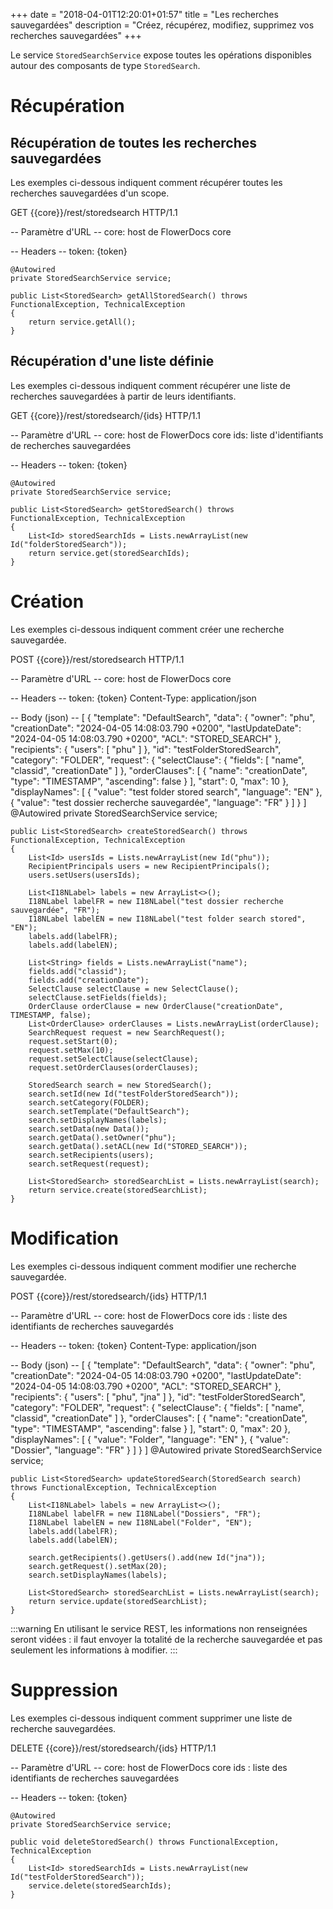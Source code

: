 +++
date = "2018-04-01T12:20:01+01:57"
title = "Les recherches sauvegardées"
description = "Créez, récupérez, modifiez, supprimez vos recherches sauvegardées"
+++

Le service `StoredSearchService` expose toutes les opérations disponibles autour des composants de type `StoredSearch`.

# Récupération

## Récupération de toutes les recherches sauvegardées

Les exemples ci-dessous indiquent comment récupérer toutes les recherches sauvegardées d'un scope.

GET {{core}}/rest/storedsearch HTTP/1.1

-- Paramètre d'URL -- 
core: host de FlowerDocs core

-- Headers -- 
token: {token}

	@Autowired
    private StoredSearchService service;

    public List<StoredSearch> getAllStoredSearch() throws FunctionalException, TechnicalException
    {
        return service.getAll();
    }

## Récupération d'une liste définie

Les exemples ci-dessous indiquent comment récupérer une liste de recherches sauvegardées à partir de leurs identifiants.

GET {{core}}/rest/storedsearch/{ids} HTTP/1.1

-- Paramètre d'URL -- 
core: host de FlowerDocs core
ids: liste d'identifiants de recherches sauvegardées

-- Headers -- 
token: {token}

	@Autowired
    private StoredSearchService service;

    public List<StoredSearch> getStoredSearch() throws FunctionalException, TechnicalException
    {
        List<Id> storedSearchIds = Lists.newArrayList(new Id("folderStoredSearch"));
        return service.get(storedSearchIds);
    }

# Création

Les exemples ci-dessous indiquent comment créer une recherche sauvegardée. 

POST {{core}}/rest/storedsearch HTTP/1.1

-- Paramètre d'URL -- 
core: host de FlowerDocs core

-- Headers -- 
token: {token}
Content-Type: application/json

-- Body (json) --
[
    {
        "template": "DefaultSearch",
        "data": {
            "owner": "phu",
            "creationDate": "2024-04-05 14:08:03.790 +0200",
            "lastUpdateDate": "2024-04-05 14:08:03.790 +0200",
            "ACL": "STORED_SEARCH"
        },
        "recipients": {
            "users": [
                "phu"
            ]
        },
        "id": "testFolderStoredSearch",
        "category": "FOLDER",
        "request": {
            "selectClause": {
                "fields": [
                    "name",
                    "classid",
                    "creationDate"
                ]
            },
            "orderClauses": [
                {
                    "name": "creationDate",
                    "type": "TIMESTAMP",
                    "ascending": false
                }
            ],
            "start": 0,
            "max": 10
        },
        "displayNames": [
            {
                "value": "test folder stored search",
                "language": "EN"
            },
            {
                "value": "test dossier recherche sauvegardée",
                "language": "FR"
            }
        ]
    }
]
	@Autowired
    private StoredSearchService service;
    
	public List<StoredSearch> createStoredSearch() throws FunctionalException, TechnicalException
    {
        List<Id> usersIds = Lists.newArrayList(new Id("phu"));
        RecipientPrincipals users = new RecipientPrincipals();
        users.setUsers(usersIds);

        List<I18NLabel> labels = new ArrayList<>();
        I18NLabel labelFR = new I18NLabel("test dossier recherche sauvegardée", "FR");
        I18NLabel labelEN = new I18NLabel("test folder search stored", "EN");
        labels.add(labelFR);
        labels.add(labelEN);

        List<String> fields = Lists.newArrayList("name");
        fields.add("classid");
        fields.add("creationDate");
        SelectClause selectClause = new SelectClause();
        selectClause.setFields(fields);
        OrderClause orderClause = new OrderClause("creationDate", TIMESTAMP, false);
        List<OrderClause> orderClauses = Lists.newArrayList(orderClause);
        SearchRequest request = new SearchRequest();
        request.setStart(0);
        request.setMax(10);
        request.setSelectClause(selectClause);
        request.setOrderClauses(orderClauses);

        StoredSearch search = new StoredSearch();
        search.setId(new Id("testFolderStoredSearch"));
        search.setCategory(FOLDER);
        search.setTemplate("DefaultSearch");
        search.setDisplayNames(labels);
        search.setData(new Data());
        search.getData().setOwner("phu");
        search.getData().setACL(new Id("STORED_SEARCH"));
        search.setRecipients(users);
        search.setRequest(request);

        List<StoredSearch> storedSearchList = Lists.newArrayList(search);
        return service.create(storedSearchList);
    }

# Modification

Les exemples ci-dessous indiquent comment modifier une recherche sauvegardée.

POST {{core}}/rest/storedsearch/{ids} HTTP/1.1

-- Paramètre d'URL -- 
core: host de FlowerDocs core
ids : liste des identifiants de recherches sauvegardés

-- Headers --
token: {token}
Content-Type: application/json

-- Body (json) --
[
    {
        "template": "DefaultSearch",
        "data": {
            "owner": "phu",
            "creationDate": "2024-04-05 14:08:03.790 +0200",
            "lastUpdateDate": "2024-04-05 14:08:03.790 +0200",
            "ACL": "STORED_SEARCH"
        },
        "recipients": {
            "users": [
                "phu",
                "jna"
            ]
        },
        "id": "testFolderStoredSearch",
        "category": "FOLDER",
        "request": {
            "selectClause": {
                "fields": [
                    "name",
                    "classid",
                    "creationDate"
                ]
            },
            "orderClauses": [
                {
                    "name": "creationDate",
                    "type": "TIMESTAMP",
                    "ascending": false
                }
            ],
            "start": 0,
            "max": 20
        },
        "displayNames": [
            {
                "value": "Folder",
                "language": "EN"
            },
            {
                "value": "Dossier",
                "language": "FR"
            }
        ]
    }
]
	@Autowired
    private StoredSearchService service;
    
	public List<StoredSearch> updateStoredSearch(StoredSearch search) throws FunctionalException, TechnicalException
    {
        List<I18NLabel> labels = new ArrayList<>();
        I18NLabel labelFR = new I18NLabel("Dossiers", "FR");
        I18NLabel labelEN = new I18NLabel("Folder", "EN");
        labels.add(labelFR);
        labels.add(labelEN);

        search.getRecipients().getUsers().add(new Id("jna"));
        search.getRequest().setMax(20);
        search.setDisplayNames(labels);

        List<StoredSearch> storedSearchList = Lists.newArrayList(search);
        return service.update(storedSearchList);
    }

:::warning
En utilisant le service REST, les informations non renseignées seront vidées : il faut envoyer la totalité de la recherche sauvegardée et pas seulement les informations à modifier. 
:::

# Suppression

Les exemples ci-dessous indiquent comment supprimer une liste de recherche sauvegardées.

DELETE {{core}}/rest/storedsearch/{ids} HTTP/1.1

-- Paramètre d'URL -- 
core: host de FlowerDocs core
ids : liste des identifiants de recherches sauvegardées

-- Headers --
token: {token}

	@Autowired
    private StoredSearchService service;
	
    public void deleteStoredSearch() throws FunctionalException, TechnicalException
    {
        List<Id> storedSearchIds = Lists.newArrayList(new Id("testFolderStoredSearch"));
        service.delete(storedSearchIds);
    }
